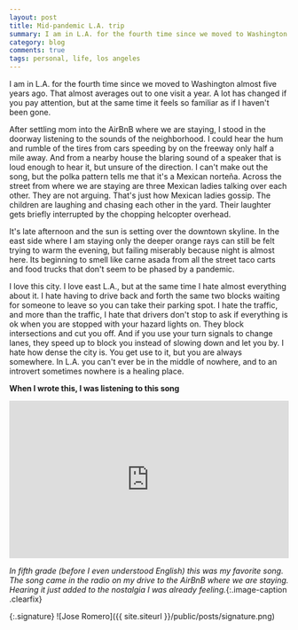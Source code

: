 ```yaml
---
layout: post
title: Mid-pandemic L.A. trip
summary: I am in L.A. for the fourth time since we moved to Washington almost five years ago. That almost averages out to one visit a year. A lot has changed if you pay attention, but at the same time it feels so familiar as if I haven't been gone.
category: blog
comments: true
tags: personal, life, los angeles
---
```


I am in L.A. for the fourth time since we moved to Washington almost five years ago. That almost averages out to one visit a year. A lot has changed if you pay attention, but at the same time it feels so familiar as if I haven't been gone. 

After settling mom into the AirBnB where we are staying, I stood in the doorway listening to the sounds of the neighborhood. I could hear the hum and rumble of the tires from cars speeding by on the freeway only half a mile away. And from a nearby house the blaring sound of a speaker that is loud enough to hear it, but unsure of the direction. I can't make out the song, but the polka pattern tells me that it's a Mexican norteña. Across the street from where we are staying are three Mexican ladies talking over each other. They are  not arguing. That's just how Mexican ladies gossip. The children are laughing and chasing each other in the yard. Their laughter gets briefly interrupted by the chopping helcopter overhead. 

It's late afternoon and the sun is setting over the downtown skyline. In the east side where I am staying only the deeper orange rays can still be felt trying to warm the evening, but failing miserably because  night is almost here. Its beginning to smell like carne asada from all the street taco carts and food trucks that don't seem to be phased by a pandemic. 

I love this city. I love east L.A., but at the same time I hate almost everything about it. I hate having to drive back and forth the same two blocks waiting for someone to leave so you can take their parking spot. I hate the traffic, and more than the traffic, I hate that drivers don't stop to ask if everything is ok when you are stopped with your hazard lights on. They block intersections and cut you off. And if you use your turn signals to change lanes, they speed up to block you instead of slowing down and let you by. I hate how dense the city is. You get use to it, but you are always somewhere. In L.A. you can't ever be in the middle of nowhere, and to an introvert sometimes nowhere is a healing place.

**When I wrote this, I was listening to this song**
 <style>.embed-container { position: relative; padding-bottom: 56.25%; height: 0; overflow: hidden; max-width: 100%; } .embed-container iframe, .embed-container object, .embed-container embed { position: absolute; top: 0; left: 0; width: 100%; height: 100%; }</style>
<div class='embed-container'><iframe src='https://www.youtube.com/embed/74mL5f7tr5w?rel=0&amp;t=20s&amp;showinfo=0' frameborder='0' allowfullscreen></iframe></div>

*In fifth grade (before I even understood English) this was my favorite song. The song came in the radio on my drive to the AirBnB where we are staying. Hearing it just added to the nostalgia I was already feeling.*{:.image-caption .clearfix}

{:.signature}
![Jose Romero]({{ site.siteurl }}/public/posts/signature.png)